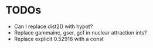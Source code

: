 # TODOs
- Can I replace dist2() with hypot?
- Replace gammainc, gser, gcf in nuclear attraction ints?
- Replace explicit 0.52918 with a const

